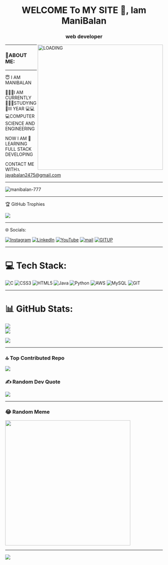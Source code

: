 <h1 align="center">WELCOME To MY SITE 👋, Iam ManiBalan</h1>

<h3 align="center">web developer</h3>

<img align="right" alt="LOADING" width="400" src="https://i.pinimg.com/originals/8b/35/fe/8b35fef55fba1a201c9c7a11d3ec3d64.gif">



<p>
            <hr>
            <h3>            🤖ABOUT ME:</h3> 
            <hr>
           <p>            😇 I AM MANIBALAN </p>
             <p> 👨🏻‍💻I AM CURRENTLY 👨🏽‍🎓STUDYING 🏫III YEAR 💻💻💻COMPUTER SCIENCE AND ENGINEERING  </p>          
               <p>NOW I AM 📖LEARNING FULL STACK DEVELOPING </p>    
               <p>CONTACT ME WITH:📞 <a href="mailto:jayabalan2475@gmail.com">jayabalan2475@gmail.com                                                                     </a></p>
     </p>                   
                        
          
            

<hr>
<p align="left"> <img src="https://komarev.com/ghpvc/?username=manibalan-777&label=Profile%20views&color=&style=flat" alt="manibalan-777" /> </p>
<hr>
 🏆 GitHub Trophies

![](https://github-profile-trophy.vercel.app/?username=ManiBalan-777&theme=juicyfresh&no-frame=false&no-bg=false&margin-w=4)
<hr>
 🌐 Socials:

[![Instagram](https://img.shields.io/badge/Instagram-%23E4405F.svg?logo=Instagram&logoColor=white)](https://instagram.com/manly___mani) [![LinkedIn](https://img.shields.io/badge/LinkedIn-%230077B5.svg?logo=linkedin&logoColor=white)](https://linkedin.com/in/ManiBalan) [![YouTube](https://img.shields.io/badge/YouTube-%23FF0000.svg?logo=YouTube&logoColor=white)](https://youtube.com/@redking4622) 
[![mail](https://img.shields.io/badge/Mail-%230077B5?logo=Mail&logoColor=white)](jayabalan2475@gmail.com) 
[![GITUP](https://img.shields.io/badge/Gitup-%23E4405F?logo=Gitup&logoColor=white)](https://github.com/ManiBalan-777)
 
<hr>



# 💻 Tech Stack:
![C](https://img.shields.io/badge/c-%2300599C.svg?style=plastic&logo=c&logoColor=white) ![CSS3](https://img.shields.io/badge/css3-%231572B6.svg?style=plastic&logo=css3&logoColor=white)      ![HTML5](https://img.shields.io/badge/html5-%23E34F26.svg?style=plastic&logo=html5&logoColor=white) ![Java](https://img.shields.io/badge/java-%23ED8B00.svg?style=plastic&logo=java&logoColor=white) ![Python](https://img.shields.io/badge/python-3670A0?style=plastic&logo=python&logoColor=ffdd54) ![AWS](https://img.shields.io/badge/AWS-%23FF9900.svg?style=plastic&logo=amazon-aws&logoColor=white) ![MySQL](https://img.shields.io/badge/mysql-%2300f.svg?style=plastic&logo=mysql&logoColor=white) ![GIT](https://img.shields.io/badge/Git-fc6d26?style=plastic&logo=git&logoColor=white)
<hr>

# 📊 GitHub Stats:
 ![](https://github-readme-stats.vercel.app/api?username=ManiBalan-777&theme=radical&hide_border=false&include_all_commits=false&count_private=true)<br/>
![](https://github-readme-streak-stats.herokuapp.com/?user=ManiBalan-777&theme=radical&hide_border=false)<br/>
<p align="center">
            
            
![](https://github-readme-stats.vercel.app/api/top-langs/?username=ManiBalan-777&theme=radical&hide_border=false&include_all_commits=false&count_private=true&layout=compact)
            
</p>
<hr>

### 🔝 Top Contributed Repo
![](https://github-contributor-stats.vercel.app/api?username=ManiBalan-777&limit=5&theme=gruvbox&combine_all_yearly_contributions=true)

### ✍️ Random Dev Quote

![]( https://quotes-github-readme.vercel.app/api?type=vetical&theme=gruvbox)
<hr>



### 😂 Random Meme
<img src='https://randommeme-five.vercel.app/' style="height: 400px;"/>

---
[![](https://visitcount.itsvg.in/api?id=ManiBalan-777&icon=4&color=0)](https://visitcount.itsvg.in)


